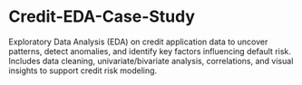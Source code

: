 # Credit-EDA-Case-Study
Exploratory Data Analysis (EDA) on credit application data to uncover patterns, detect anomalies, and identify key factors influencing default risk. Includes data cleaning, univariate/bivariate analysis, correlations, and visual insights to support credit risk modeling.
